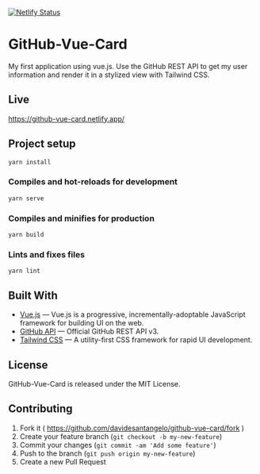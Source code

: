 [![Netlify Status](https://api.netlify.com/api/v1/badges/6e2bd54c-6b59-4710-b6dd-4bb06796250e/deploy-status)](https://app.netlify.com/sites/github-vue-card/deploys)

# GitHub-Vue-Card

My first application using vue.js. Use the GitHub REST API to get my user information and render it in a stylized view with Tailwind CSS.

## Live

https://github-vue-card.netlify.app/

## Project setup
```
yarn install
```

### Compiles and hot-reloads for development
```
yarn serve
```

### Compiles and minifies for production
```
yarn build
```

### Lints and fixes files
```
yarn lint
```

## Built With

- [Vue.js](https://github.com/vuejs/vue) &mdash; Vue.js is a progressive, incrementally-adoptable JavaScript framework for building UI on the web.
- [GitHub API](https://developer.github.com/v3/) &mdash; Official GitHub REST API v3.
- [Tailwind CSS](https://github.com/tailwindcss/tailwindcss) &mdash; A utility-first CSS framework for rapid UI development.

## License
GitHub-Vue-Card is released under the MIT License.

## Contributing

1. Fork it ( https://github.com/davidesantangelo/github-vue-card/fork )
2. Create your feature branch (`git checkout -b my-new-feature`)
3. Commit your changes (`git commit -am 'Add some feature'`)
4. Push to the branch (`git push origin my-new-feature`)
5. Create a new Pull Request
